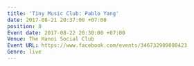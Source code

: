 ```yaml
---
title: 'Tiny Music Club: Pablo Yang'
date: 2017-08-21 20:37:00 +07:00
position: 8
Event date: 2017-08-22 20:30:00 +07:00
Venue: The Hanoi Social Club
Event URL: https://www.facebook.com/events/346732909080423
Genre: live
---
```


